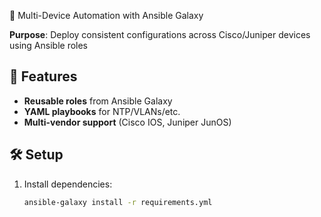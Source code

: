 📡 Multi-Device Automation with Ansible Galaxy  

**Purpose**: Deploy consistent configurations across Cisco/Juniper devices using Ansible roles

## 🚀 Features  
- **Reusable roles** from Ansible Galaxy  
- **YAML playbooks** for NTP/VLANs/etc.  
- **Multi-vendor support** (Cisco IOS, Juniper JunOS)  

## 🛠️ Setup  
1. Install dependencies:  
   ```bash  
   ansible-galaxy install -r requirements.yml  
